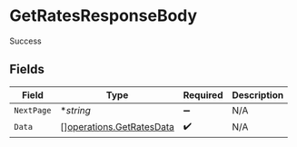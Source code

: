 # GetRatesResponseBody

Success


## Fields

| Field                                                                | Type                                                                 | Required                                                             | Description                                                          |
| -------------------------------------------------------------------- | -------------------------------------------------------------------- | -------------------------------------------------------------------- | -------------------------------------------------------------------- |
| `NextPage`                                                           | **string*                                                            | :heavy_minus_sign:                                                   | N/A                                                                  |
| `Data`                                                               | [][operations.GetRatesData](../../models/operations/getratesdata.md) | :heavy_check_mark:                                                   | N/A                                                                  |